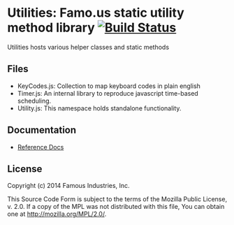 Utilities: Famo.us static utility method library [![Build Status](https://travis-ci.org/Famous/utilities.svg)](https://travis-ci.org/Famous/utilities)
================================================

Utilities hosts various helper classes and static methods


## Files

- KeyCodes.js:  Collection to map keyboard codes in plain english
- Timer.js: An internal library to reproduce javascript time-based scheduling.
- Utility.js: This namespace holds standalone functionality.


## Documentation
- [Reference Docs][reference-documentation]


## License

Copyright (c) 2014 Famous Industries, Inc.

This Source Code Form is subject to the terms of the Mozilla Public License,
v. 2.0. If a copy of the MPL was not distributed with this file, You can obtain
one at http://mozilla.org/MPL/2.0/.


[reference-documentation]: http://famo.us/docs
